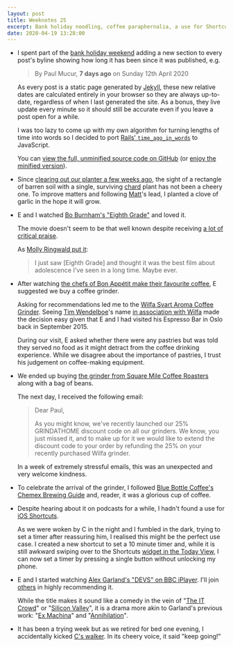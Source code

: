 ```yaml
---
layout: post
title: Weeknotes 25
excerpt: Bank holiday noodling, coffee paraphernalia, a use for Shortcuts and life advice from a Learn with Me Zebra walker.
date: 2020-04-19 13:28:00
---
```

*   I spent part of the [bank holiday weekend](https://www.gov.uk/bank-holidays) adding a new section to every post's byline showing how long it has been since it was published, e.g.

    > By Paul Mucur, **7 days ago** on Sunday 12th April 2020

    As every post is a static page generated by [Jekyll](https://jekyllrb.com), these new relative dates are calculated entirely in your browser so they are always up-to-date, regardless of when I last generated the site. As a bonus, they live update every minute so it should still be accurate even if you leave a post open for a while.

    I was too lazy to come up with my own algorithm for turning lengths of time into words so I decided to port [Rails' `time_ago_in_words`](https://api.rubyonrails.org/classes/ActionView/Helpers/DateHelper.html#method-i-time_ago_in_words) to JavaScript.

    You can [view the full, unminified source code on GitHub](https://github.com/mudge/mudge.github.com/blob/47092082ed7ef6c133f5c35070e4f96c3f523b74/j/1.js) (or [enjoy the minified version](https://github.com/mudge/mudge.github.com/blob/47092082ed7ef6c133f5c35070e4f96c3f523b74/j/1.m.js)).

*   Since [clearing out our planter a few weeks ago](/2020/03/22/weeknotes-21/), the sight of a rectangle of barren soil with a single, surviving [chard](https://en.wikipedia.org/wiki/Chard) plant has not been a cheery one. To improve matters and following [Matt](https://twitter.com/matt_macleod)'s lead, I planted a clove of garlic in the hope it will grow.

*   E and I watched [Bo Burnham's "Eighth Grade"](https://www.imdb.com/title/tt7014006/) and loved it.

    The movie doesn't seem to be that well known despite receiving [a lot of critical praise](https://en.wikipedia.org/wiki/Eighth_Grade_(film)#Critical_response).

    As [Molly Ringwald put it](https://twitter.com/MollyRingwald/status/1022250943298121728):

    > I just saw [Eighth Grade] and thought it was the best film about adolescence I've seen in a long time. Maybe ever.

*   After watching [the chefs of Bon Appétit make their favourite coffee](https://youtu.be/yssNu8Eynb8), E suggested we buy a coffee grinder.

    Asking for recommendations led me to the [Wilfa Svart Aroma Coffee Grinder](https://www.wilfa.co.uk/product/kitchen/black-aroma/). Seeing [Tim Wendelboe](http://www.timwendelboe.no)'s name [in association with Wilfa](http://nordiccoffeeculture.com/a-tim-wendelboe-review-of-the-wilfa-svart-presisjon/) made the decision easy given that E and I had visited his Espresso Bar in Oslo back in September 2015.

    During our visit, E asked whether there were any pastries but was told they served no food as it might detract from the coffee drinking experience. While we disagree about the importance of pastries, I trust his judgement on coffee-making equipment.

*   We ended up buying [the grinder from Square Mile Coffee Roasters](https://shop.squaremilecoffee.com/products/wilfa-grinder) along with a bag of beans.

    The next day, I received the following email:

    > Dear Paul,
    >
    > As you might know, we've recently launched our 25% GRINDATHOME discount code on all our grinders. We know, you just missed it, and to make up for it we would like to extend the discount code to your order by refunding the 25% on your recently purchased Wilfa grinder.

    In a week of extremely stressful emails, this was an unexpected and very welcome kindness.

*   To celebrate the arrival of the grinder, I followed [Blue Bottle Coffee's Chemex Brewing Guide](https://bluebottlecoffee.com/preparation-guides/chemex) and, reader, it was a glorious cup of coffee.

*   Despite hearing about it on podcasts for a while, I hadn't found a use for [iOS Shortcuts](https://support.apple.com/en-gb/HT208309).

    As we were woken by C in the night and I fumbled in the dark, trying to set a timer after reassuring him, I realised this might be the perfect use case. I created a new shortcut to set a 10 minute timer and, while it is still awkward swiping over to the Shortcuts [widget in the Today View](https://support.apple.com/en-gb/HT207122), I can now set a timer by pressing a single button without unlocking my phone.

*   E and I started watching [Alex Garland's "DEVS" on BBC iPlayer](https://www.bbc.co.uk/programmes/p087gj19). I'll join [others](https://twitter.com/waxy/status/1250911854123200517) in highly recommending it.

    While the title makes it sound like a comedy in the vein of "[The IT Crowd](https://www.channel4.com/programmes/the-it-crowd)" or "[Silicon Valley](https://www.hbo.com/silicon-valley)", it is a drama more akin to Garland's previous work: "[Ex Machina](https://www.imdb.com/title/tt0470752)" and "[Annihilation](https://www.imdb.com/title/tt2798920)".

*   It has been a trying week but as we retired for bed one evening, I accidentally kicked [C's walker](https://www.fisher-price.com/en-gb/product/learn-with-me-zebra-walker-dlf00). In its cheery voice, it said "keep going!"
